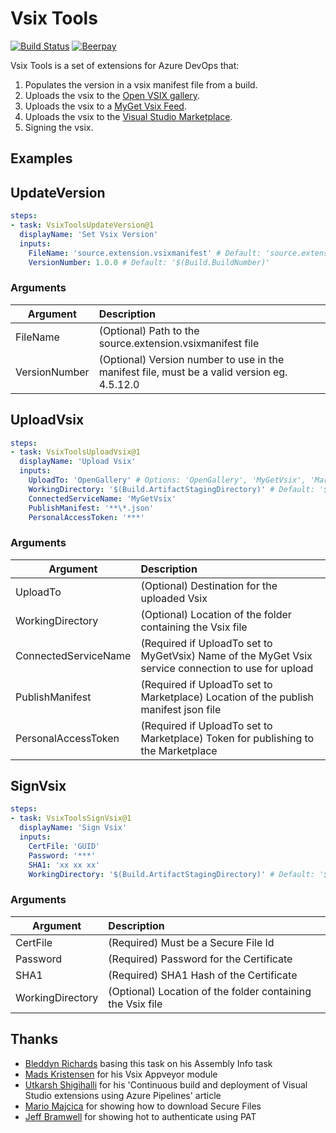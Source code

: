 # Vsix Tools

[![Build Status](https://dev.azure.com/sboulema/VsixTools/_apis/build/status/VsixTools-CI)](https://dev.azure.com/sboulema/VsixTools/_build/latest?definitionId=3)
[![Beerpay](https://img.shields.io/beerpay/sboulema/VsixTools.svg?style=flat)](https://beerpay.io/sboulema/VsixTools)

Vsix Tools is a set of extensions for Azure DevOps that:
1. Populates the version in a vsix manifest file from a build.
2. Uploads the vsix to the [Open VSIX gallery](http://vsixgallery.com/).
3. Uploads the vsix to a [MyGet Vsix Feed](https://www.myget.org/vsix).
4. Uploads the vsix to the [Visual Studio Marketplace](https://marketplace.visualstudio.com/).
5. Signing the vsix.

## Examples
## UpdateVersion
```yml
steps:
- task: VsixToolsUpdateVersion@1
  displayName: 'Set Vsix Version'
  inputs:
    FileName: 'source.extension.vsixmanifest' # Default: 'source.extension.vsixmanifest'
    VersionNumber: 1.0.0 # Default: '$(Build.BuildNumber)'
```

### Arguments
| Argument      | Description   |
| ------------- |:------------- |
| FileName      | (Optional) Path to the source.extension.vsixmanifest file                                   |
| VersionNumber | (Optional) Version number to use in the manifest file, must be a valid version eg. 4.5.12.0 |

## UploadVsix
```yml
steps:
- task: VsixToolsUploadVsix@1
  displayName: 'Upload Vsix'
  inputs:
    UploadTo: 'OpenGallery' # Options: 'OpenGallery', 'MyGetVsix', 'Marketplace'; Default: OpenGallery
    WorkingDirectory: '$(Build.ArtifactStagingDirectory)' # Default: '$(Build.ArtifactStagingDirectory)'
    ConnectedServiceName: 'MyGetVsix'
    PublishManifest: '**\*.json'
    PersonalAccessToken: '***'
```

### Arguments
| Argument      | Description   |
| ------------- |:------------- |
| UploadTo             | (Optional) Destination for the uploaded Vsix               |
| WorkingDirectory     | (Optional) Location of the folder containing the Vsix file |
| ConnectedServiceName | (Required if UploadTo set to MyGetVsix) Name of the MyGet Vsix service connection to use for upload |
| PublishManifest      | (Required if UploadTo set to Marketplace) Location of the publish manifest json file |
| PersonalAccessToken  | (Required if UploadTo set to Marketplace) Token for publishing to the Marketplace |

## SignVsix
```yml
steps:
- task: VsixToolsSignVsix@1
  displayName: 'Sign Vsix'
  inputs:
    CertFile: 'GUID'
    Password: '***' 
    SHA1: 'xx xx xx'
    WorkingDirectory: '$(Build.ArtifactStagingDirectory)' # Default: '$(Build.ArtifactStagingDirectory)'
```

### Arguments
| Argument      | Description   |
| ------------- |:------------- |
| CertFile             | (Required) Must be a Secure File Id               |
| Password             | (Required) Password for the Certificate |
| SHA1                 | (Required) SHA1 Hash of the Certificate |
| WorkingDirectory     | (Optional) Location of the folder containing the Vsix file |

## Thanks
- [Bleddyn Richards](https://github.com/BMuuN/vsts-assemblyinfo-task) basing this task on his Assembly Info task
- [Mads Kristensen](https://github.com/madskristensen/ExtensionScripts) for his Vsix Appveyor module
- [Utkarsh Shigihalli](https://www.visualstudiogeeks.com/devops/continuous-build-and-deployment-of-visual-studio-extensions) for his 'Continuous build and deployment of Visual Studio extensions using Azure Pipelines' article
- [Mario Majcica](https://github.com/Microsoft/azure-pipelines-task-lib/issues/280) for showing how to download Secure Files
- [Jeff Bramwell](https://blog.devmatter.com/calling-vsts-apis-with-powershell/) for showing hot to authenticate using PAT